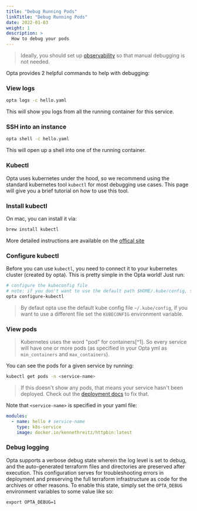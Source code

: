 ```yaml
---
title: "Debug Running Pods"
linkTitle: "Debug Running Pods"
date: 2022-01-03
weight: 1
description: >
  How to debug your pods
---
```


> Ideally, you should set up [observability](/features/observability) so that manual debugging is not needed.

Opta provides 2 helpful commands to help with debugging:

### View logs

```bash
opta logs -c hello.yaml
```

This will show you logs from all the running container for this service.

### SSH into an instance

```bash
opta shell -c hello.yaml
```

This will open up a shell into one of the running container.

### Kubectl

Opta uses kubernetes under the hood, so we recommend using the standard
kubernetes tool `kubectl` for most debugging use cases. This page will give you
a brief tutorial on how to use this tool.

### Install kubectl

On mac, you can install it via:

```bash
brew install kubectl
```

More detailed instructions are available on the [offical site](https://kubernetes.io/docs/tasks/tools/install-kubectl/)

### Configure kubectl

Before you can use `kubectl`, you need to connect it to your kubernetes cluster
(created by opta). This is pretty simple in the Opta world! Just run:

```bash
# configure the kubeconfig file
# note: if you don't want to use the default path $HOME/.kube/config, set the env var KUBECONFIG first
opta configure-kubectl
```

> By defaut opta use the default kube config file `~/.kube/config`, if you want to use a different file set the `KUBECONFIG` environment variable.

### View pods

> Kubernetes uses the word "pod" for containers[^1]. So every service will have one or more pods (as specified in your Opta yml as `min_containers` and `max_containers`).

You can see the pods for a given service by running:

```bash
kubectl get pods -n <service-name>
```

> If this doesn't show any pods, that means your service hasn't been deployed. Check out the [deployment docs](/getting-started/aws/#service-creation) to fix that.

Note that `<service-name>` is specified in your yaml file:

```yaml
modules:
  - name: hello # service-name
    type: k8s-service
    image: docker.io/kennethreitz/httpbin:latest
```

### Debug logging

Opta supports a verbose debug state wherein the log level is set to debug, and the auto-generated terraform files and
directories are preserved after execution. This configuration serves for troubleshooting errors in deployment and
preserving the full terraform infrastructure as code for the archives or other reasons. To enable this state, simply
set the `OPTA_DEBUG` environment variables to some value like so:

```shell
export OPTA_DEBUG=1
```
